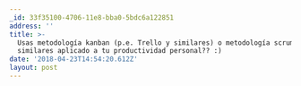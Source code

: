 ```yaml
---
_id: 33f35100-4706-11e8-bba0-5bdc6a122851
address: ''
title: >-
  Usas metodología kanban (p.e. Trello y similares) o metodología scrum o
  similares aplicado a tu productividad personal?? :)
date: '2018-04-23T14:54:20.612Z'
layout: post
---
```

 
